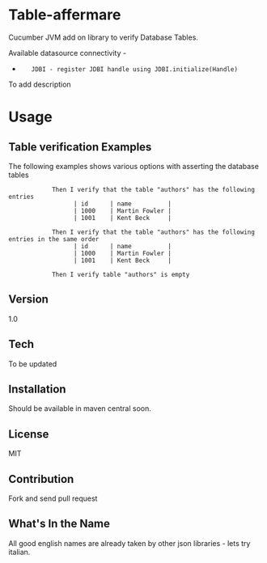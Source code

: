 Table-affermare
=========

Cucumber JVM add on library to verify Database Tables.

Available datasource connectivity -

*        JDBI - register JDBI handle using JDBI.initialize(Handle)

To add description


Usage
=========

Table verification Examples
-----

The following examples shows various options with asserting the database tables

                Then I verify that the table "authors" has the following entries
                      | id      | name          |
                      | 1000    | Martin Fowler |
                      | 1001    | Kent Beck     |

                Then I verify that the table "authors" has the following entries in the same order
                      | id      | name          |
                      | 1000    | Martin Fowler |
                      | 1001    | Kent Beck     |

                Then I verify table "authors" is empty


Version
----

1.0

Tech
-----------

To be updated

Installation
--------------
Should be available in maven central soon.

License
----

MIT

Contribution
------------

Fork and send pull request

What's In the Name
------

All good english names are already taken by other json libraries - lets try italian.
